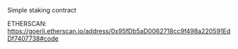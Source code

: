 Simple staking contract

ETHERSCAN:
https://goerli.etherscan.io/address/0x95fDb5aD0062718cc9f498a220591EdDf7407738#code